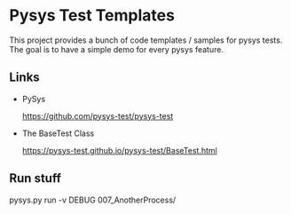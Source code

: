 
# Pysys Test Templates

This project provides a bunch of code templates / samples for 
pysys tests. The goal is to have a simple demo for every pysys feature.

## Links

- PySys

    https://github.com/pysys-test/pysys-test

- The BaseTest Class

    https://pysys-test.github.io/pysys-test/BaseTest.html


## Run stuff

pysys.py run -v DEBUG 007_AnotherProcess/

